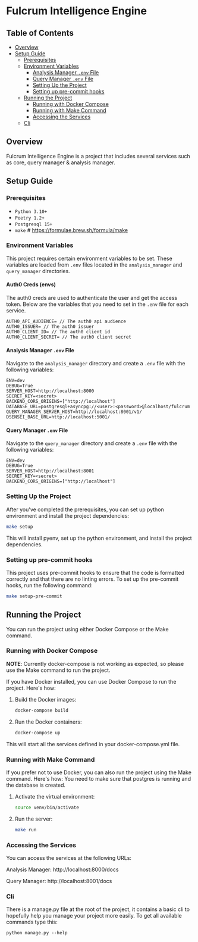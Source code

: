 # Fulcrum Intelligence Engine

## Table of Contents

- [Overview](#overview)
- [Setup Guide](#setup-guide)
  - [Prerequisites](#prerequisites)
  - [Environment Variables](#environment-variables)
    - [Analysis Manager `.env` File](#analysis-manager-env-file)
    - [Query Manager `.env` File](#query-manager-env-file)
    - [Setting Up the Project](#setting-up-the-project)
    - [Setting up pre-commit hooks](#setting-up-pre-commit-hooks)
  - [Running the Project](#running-the-project)
    - [Running with Docker Compose](#running-with-docker-compose)
    - [Running with Make Command](#running-with-make-command)
    - [Accessing the Services](#accessing-the-services)
  - [Cli](#cli)



## Overview

Fulcrum Intelligence Engine is a project that includes several services such as core, query manager & analysis manager.

## Setup Guide

### Prerequisites
- `Python 3.10+`
- `Poetry 1.2+`
- `Postgresql 15+`
- `make` # https://formulae.brew.sh/formula/make

### Environment Variables

This project requires certain environment variables to be set. These variables are loaded from `.env` files located in
the `analysis_manager` and `query_manager` directories.

#### Auth0 Creds (envs)
The auth0 creds are used to authenticate the user and get the access token.
Below are the variables that you need to set in the `.env` file for each service.
```
AUTH0_API_AUDIENCE= // The auth0 api audience
AUTH0_ISSUER= // The auth0 issuer
AUTH0_CLIENT_ID= // The auth0 client id
AUTH0_CLIENT_SECRET= // The auth0 client secret
```

#### Analysis Manager `.env` File

Navigate to the `analysis_manager` directory and create a `.env` file with the following variables:

```env
ENV=dev
DEBUG=True
SERVER_HOST=http://localhost:8000
SECRET_KEY=<secret>
BACKEND_CORS_ORIGINS=["http://localhost"]
DATABASE_URL=postgresql+asyncpg://<user>:<password>@localhost/fulcrum
QUERY_MANAGER_SERVER_HOST=http://localhost:8001/v1/
DSENSEI_BASE_URL=http://localhost:5001/
```

#### Query Manager `.env` File

Navigate to the `query_manager` directory and create a `.env` file with the following variables:

```env
ENV=dev
DEBUG=True
SERVER_HOST=http://localhost:8001
SECRET_KEY=<secret>
BACKEND_CORS_ORIGINS=["http://localhost"]
```

### Setting Up the Project

After you've completed the prerequisites, you can set up python environment and install the project dependencies:

```bash
make setup
```

This will install pyenv, set up the python environment, and install the project dependencies.

### Setting up pre-commit hooks

This project uses pre-commit hooks to ensure that the code is formatted correctly and that there are no linting errors.
To set up the pre-commit hooks, run the following command:

```bash
make setup-pre-commit
```

## Running the Project

You can run the project using either Docker Compose or the Make command.

### Running with Docker Compose
**NOTE**: Currently docker-compose is not working as expected, so please use the Make command to run the project.

If you have Docker installed, you can use Docker Compose to run the project. Here's how:

1. Build the Docker images:
    ```bash
    docker-compose build
    ```

2. Run the Docker containers:

    ```bash
    docker-compose up
    ```
This will start all the services defined in your docker-compose.yml file.

### Running with Make Command

If you prefer not to use Docker, you can also run the project using the Make command. Here's how:
You need to make sure that postgres is running and the database is created.
1. Activate the virtual environment:

      ```bash
      source venv/bin/activate
      ```
2. Run the server:

    ```bash
    make run
    ```


### Accessing the Services

You can access the services at the following URLs:

Analysis Manager: http://localhost:8000/docs

Query Manager: http://localhost:8001/docs


### Cli

There is a manage.py file at the root of the project, it contains a basic cli to hopefully
help you manage your project more easily. To get all available commands type this:

```shell
python manage.py --help
```
